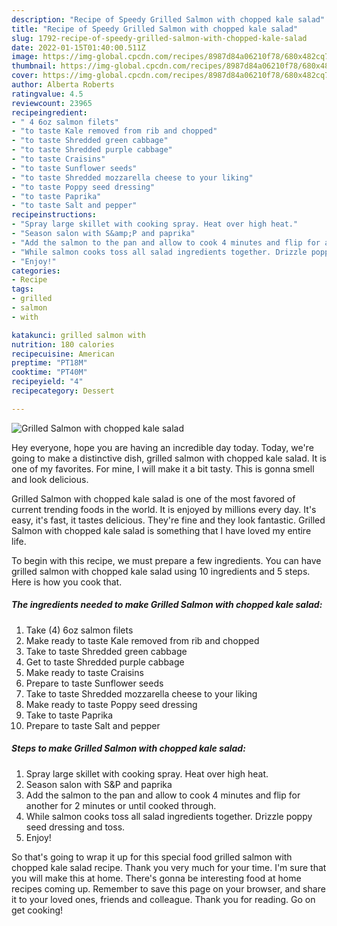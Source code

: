 ```yaml
---
description: "Recipe of Speedy Grilled Salmon with chopped kale salad"
title: "Recipe of Speedy Grilled Salmon with chopped kale salad"
slug: 1792-recipe-of-speedy-grilled-salmon-with-chopped-kale-salad
date: 2022-01-15T01:40:00.511Z
image: https://img-global.cpcdn.com/recipes/8987d84a06210f78/680x482cq70/grilled-salmon-with-chopped-kale-salad-recipe-main-photo.jpg
thumbnail: https://img-global.cpcdn.com/recipes/8987d84a06210f78/680x482cq70/grilled-salmon-with-chopped-kale-salad-recipe-main-photo.jpg
cover: https://img-global.cpcdn.com/recipes/8987d84a06210f78/680x482cq70/grilled-salmon-with-chopped-kale-salad-recipe-main-photo.jpg
author: Alberta Roberts
ratingvalue: 4.5
reviewcount: 23965
recipeingredient:
- " 4 6oz salmon filets"
- "to taste Kale removed from rib and chopped"
- "to taste Shredded green cabbage"
- "to taste Shredded purple cabbage"
- "to taste Craisins"
- "to taste Sunflower seeds"
- "to taste Shredded mozzarella cheese to your liking"
- "to taste Poppy seed dressing"
- "to taste Paprika"
- "to taste Salt and pepper"
recipeinstructions:
- "Spray large skillet with cooking spray. Heat over high heat."
- "Season salon with S&amp;P and paprika"
- "Add the salmon to the pan and allow to cook 4 minutes and flip for another for 2 minutes or until cooked through."
- "While salmon cooks toss all salad ingredients together. Drizzle poppy seed dressing and toss."
- "Enjoy!"
categories:
- Recipe
tags:
- grilled
- salmon
- with

katakunci: grilled salmon with 
nutrition: 180 calories
recipecuisine: American
preptime: "PT18M"
cooktime: "PT40M"
recipeyield: "4"
recipecategory: Dessert

---
```



![Grilled Salmon with chopped kale salad](https://img-global.cpcdn.com/recipes/8987d84a06210f78/680x482cq70/grilled-salmon-with-chopped-kale-salad-recipe-main-photo.jpg)

Hey everyone, hope you are having an incredible day today. Today, we're going to make a distinctive dish, grilled salmon with chopped kale salad. It is one of my favorites. For mine, I will make it a bit tasty. This is gonna smell and look delicious.



Grilled Salmon with chopped kale salad is one of the most favored of current trending foods in the world. It is enjoyed by millions every day. It's easy, it's fast, it tastes delicious. They're fine and they look fantastic. Grilled Salmon with chopped kale salad is something that I have loved my entire life.


To begin with this recipe, we must prepare a few ingredients. You can have grilled salmon with chopped kale salad using 10 ingredients and 5 steps. Here is how you cook that.

<!--inarticleads1-->

##### The ingredients needed to make Grilled Salmon with chopped kale salad:

1. Take  (4) 6oz salmon filets
1. Make ready to taste Kale removed from rib and chopped
1. Take to taste Shredded green cabbage
1. Get to taste Shredded purple cabbage
1. Make ready to taste Craisins
1. Prepare to taste Sunflower seeds
1. Take to taste Shredded mozzarella cheese to your liking
1. Make ready to taste Poppy seed dressing
1. Take to taste Paprika
1. Prepare to taste Salt and pepper




<!--inarticleads2-->

##### Steps to make Grilled Salmon with chopped kale salad:

1. Spray large skillet with cooking spray. Heat over high heat.
1. Season salon with S&amp;P and paprika
1. Add the salmon to the pan and allow to cook 4 minutes and flip for another for 2 minutes or until cooked through.
1. While salmon cooks toss all salad ingredients together. Drizzle poppy seed dressing and toss.
1. Enjoy!




So that's going to wrap it up for this special food grilled salmon with chopped kale salad recipe. Thank you very much for your time. I'm sure that you will make this at home. There's gonna be interesting food at home recipes coming up. Remember to save this page on your browser, and share it to your loved ones, friends and colleague. Thank you for reading. Go on get cooking!

